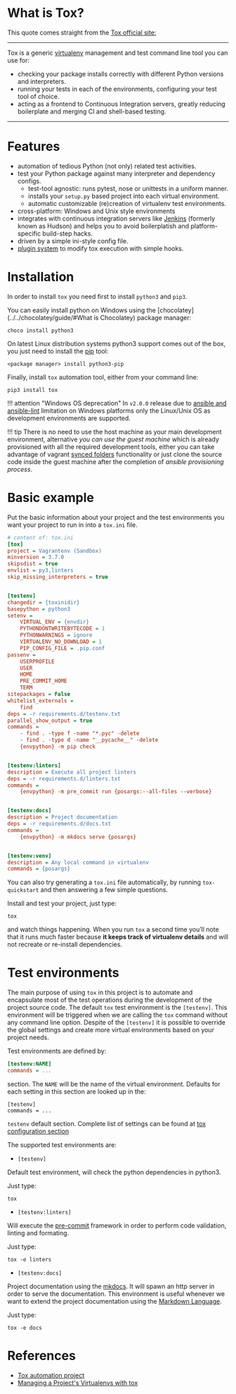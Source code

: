 # What is Tox?

This quote comes straight from the [Tox official site:](https://tox.readthedocs.io/en/latest/)

---

Tox is a generic [virtualenv](https://pypi.org/project/virtualenv) management and test command line tool you can use for:

- checking your package installs correctly with different Python versions and interpreters.
- running your tests in each of the environments, configuring your test tool of choice.
- acting as a frontend to Continuous Integration servers, greatly reducing boilerplate and merging CI and shell-based testing.

---

# Features

- automation of tedious Python (not only) related test activities.
- test your Python package against many interpreter and dependency configs.
    - test-tool agnostic: runs pytest, nose or unittests in a uniform manner.
    - installs your ``setup.py`` based project into each virtual environment.
    - automatic customizable (re)creation of virtualenv test environments.
- cross-platform: Windows and Unix style environments
- integrates with continuous integration servers like [Jenkins](https://jenkins.io/index.html) (formerly known as Hudson) and helps you to avoid boilerplatish and platform-specific build-step hacks.
- driven by a simple ini-style config file.
- [plugin system](https://tox.readthedocs.io/en/latest/plugins.html) to modify tox execution with simple hooks.

# Installation

In order to install ``tox`` you need first to install ``python3`` and ``pip3``.

You can easily install python on Windows using the [chocolatey](../../chocolatey/guide/#What is Chocolatey) package manager:

```console
choco install python3
```

On latest Linux distribution systems python3 support comes out of the box,<br>
you just need to install the [pip](https://packaging.python.org/tutorials/installing-packages/) tool:

```console
<package manager> install python3-pip
```

Finally, install ``tox`` automation tool, either from your command line:

```console
pip3 install tox
```

!!! attention "Windows OS deprecation"
    In ``v2.0.0`` release due to [ansible and ansible-lint](./ansible.md) limitation on Windows platforms only the Linux/Unix OS
    as development environments are supported.

!!! tip
    There is no need to use the host machine as your main development environment, alternative *you can use the guest machine*
    which is already provisioned with all the required development tools, either you can take advantage of vagrant [synced folders](../vagrant/shared.md)
    functionality or just clone the source code inside the guest machine after the completion of *ansible provisioning process*.

# Basic example

Put the basic information about your project and the test environments you want your project to run in into a ``tox.ini`` file.

```ini
# content of: tox.ini
[tox]
project = Vagrantenv (Sandbox)
minversion = 3.7.0
skipsdist = true
envlist = py3,linters
skip_missing_interpreters = true


[testenv]
changedir = {toxinidir}
basepython = python3
setenv =
    VIRTUAL_ENV = {envdir}
    PYTHONDONTWRITEBYTECODE = 1
    PYTHONWARNINGS = ignore
    VIRTUALENV_NO_DOWNLOAD = 1
    PIP_CONFIG_FILE = .pip.conf
passenv =
    USERPROFILE
    USER
    HOME
    PRE_COMMIT_HOME
    TERM
sitepackages = False
whitelist_externals =
    find
deps = -r requirements.d/testenv.txt
parallel_show_output = true
commands =
    - find . -type f -name "*.pyc" -delete
    - find . -type d -name "__pycache__" -delete
    {envpython} -m pip check


[testenv:linters]
description = Execute all project linters
deps = -r requirements.d/linters.txt
commands =
    {envpython} -m pre_commit run {posargs:--all-files --verbose}


[testenv:docs]
description = Project documentation
deps = -r requirements.d/docs.txt
commands =
    {envpython} -m mkdocs serve {posargs}


[testenv:venv]
description = Any local command in virtualenv
commands = {posargs}
```

You can also try generating a ``tox.ini`` file automatically, by running ``tox-quickstart`` and then answering a few simple questions.

Install and test your project, just type:

```console
tox
```

and watch things happening. When you run ``tox`` a second time you’ll note that it runs much faster because **it keeps track of virtualenv details** and will not recreate or re-install dependencies.

# Test environments

The main purpose of using ``tox`` in this project is to automate and encapsulate most of the test operations during the development of the project source code. The default ``tox`` test environment is the ``[testenv]``. This environment will be triggered when we are calling the ``tox`` command without any command line option. Despite of the ``[testenv]`` it is possible to override the global settings and create more virtual environments based on your project needs.

Test environments are defined by:
```ini
[testenv:NAME]
commands = ...
```
section. The ``NAME`` will be the name of the virtual environment. Defaults for each setting in this section are looked up in the:
```console
[testenv]
commands = ...
```
``testenv`` default section. Complete list of settings can be found at [tox configuration section](https://tox.readthedocs.io/en/latest/config.html)

The supported test environments are:

- ``[testenv]``

Default test environment, will check the python dependencies in python3.<br>

Just type:
```console
tox
```

- ``[testenv:linters]``

Will execute the [pre-commit](./hooks.md) framework in order to perform code validation, linting and formating.<br>

Just type:
```console
tox -e linters
```

- ``[testenv:docs]``

Project documentation using the [mkdocs](./mkdocs.md). It will spawn an http server in order to serve the documentation. This environment is useful whenever we want to extend the project documentation using the [Markdown Language](https://en.wikipedia.org/wiki/Markdown).<br>

Just type:
```console
tox -e docs
```

# References

- [Tox automation project](https://tox.readthedocs.io/en/latest/)
- [Managing a Project's Virtualenvs with tox](https://www.seanh.cc/2018/09/01/tox-tutorial/)
